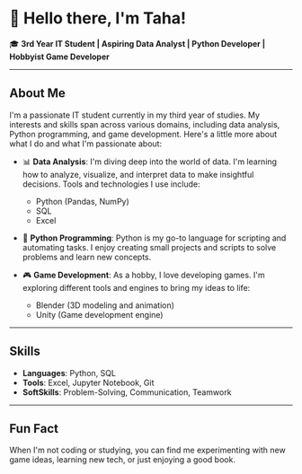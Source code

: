 # 👋 Hello there, I'm Taha!

🎓 **3rd Year IT Student | Aspiring Data Analyst | Python Developer | Hobbyist Game Developer**

---

## About Me

I'm a passionate IT student currently in my third year of studies. My interests and skills span across various domains, including data analysis, Python programming, and game development. Here's a little more about what I do and what I'm passionate about:

- 📊 **Data Analysis**: I'm diving deep into the world of data. I'm learning how to analyze, visualize, and interpret data to make insightful decisions. Tools and technologies I use include:
  - Python (Pandas, NumPy)
  - SQL
  - Excel

- 🐍 **Python Programming**: Python is my go-to language for scripting and automating tasks. I enjoy creating small projects and scripts to solve problems and learn new concepts.

- 🎮 **Game Development**: As a hobby, I love developing games. I'm exploring different tools and engines to bring my ideas to life:
  - Blender (3D modeling and animation)
  - Unity (Game development engine)

---

## Skills

- **Languages**: Python, SQL
- **Tools**: Excel, Jupyter Notebook, Git
- **SoftSkills**: Problem-Solving, Communication, Teamwork

---

## Fun Fact

When I'm not coding or studying, you can find me experimenting with new game ideas, learning new tech, or just enjoying a good book.
